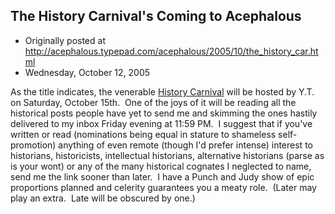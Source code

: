 ## The History Carnival's Coming to Acephalous

 * Originally posted at http://acephalous.typepad.com/acephalous/2005/10/the_history_car.html
 * Wednesday, October 12, 2005



As the title indicates, the venerable [History Carnival](http://historycarnival.blogsome.com/) will be hosted by Y.T. on Saturday, October 15th.  One of the joys of it will be reading all the historical posts people have yet to send me and skimming the ones hastily delivered to my inbox Friday evening at 11:59 PM.  I suggest that if you've written or read (nominations being equal in stature to shameless self-promotion) anything of even remote (though I'd prefer intense) interest to historians, historicists, intellectual historians, alternative historians (parse as is your wont) or any of the many historical cognates I neglected to name, send me the link sooner than later.  I have a Punch and Judy show of epic proportions planned and celerity guarantees you a meaty role.  (Later may play an extra.  Late will be obscured by one.)

		
